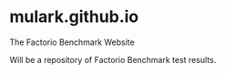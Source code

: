 # mulark.github.io
The Factorio Benchmark Website

Will be a repository of Factorio Benchmark test results.
